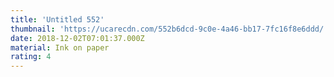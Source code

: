 ```yaml
---
title: 'Untitled 552'
thumbnail: 'https://ucarecdn.com/552b6dcd-9c0e-4a46-bb17-7fc16f8e6ddd/'
date: 2018-12-02T07:01:37.000Z
material: Ink on paper
rating: 4
---
```

